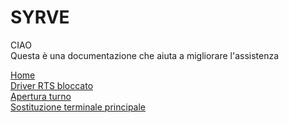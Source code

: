 # SYRVE

CIAO </br>
Questa è una documentazione che aiuta a migliorare l'assistenza </br>

<div class="vertical-menu">
  <a href="#" class="active">Home</a> </br>
  <a href="#">Driver RTS bloccato</a> </br>
  <a href="#">Apertura turno</a> </br>
  <a href="#">Sostituzione terminale principale</a> </br>
  </div>

  